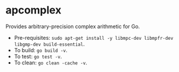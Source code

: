 # apcomplex
Provides arbitrary-precision complex arithmetic for Go.

- Pre-requisites: `` sudo apt-get install -y libmpc-dev libmpfr-dev libgmp-dev build-essential ``.
- To build: `go build -v`.
- To test: `go test -v`.
- To clean: `go clean -cache -v`.
